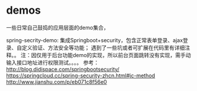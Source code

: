 # demos

一些日常自己鼓捣的应用层面的demo集合，

spring-secrity-demo:
    集成Springboot+security，包含正常表单登录、ajax登录、自定义验证、方法安全等功能；
    遇到了一些坑或者可扩展在代码里有详细注释。。
    注：因仅用于后台功能demo的实现，所以前台页面跳转没有实现，需手动输入接口地址进行权限测试。。。。
    参考：http://blog.didispace.com/springbootsecurity/
         https://springcloud.cc/spring-security-zhcn.html#jc-method
         http://www.jianshu.com/p/eb071c8f56e0
    